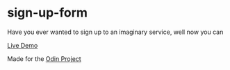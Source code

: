 # sign-up-form
Have you ever wanted to sign up to an imaginary service, well now you can

[Live Demo](https://threedotsellipsis.github.io/sign-up-form/)

Made for the [Odin Project](https://www.theodinproject.com)
